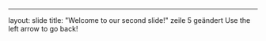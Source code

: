 ---
layout: slide
title: "Welcome to our second slide!"
zeile 5 geändert
Use the left arrow to go back!
